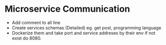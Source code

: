 # Microservice Communication

- Add comment to all line
- Create services schemas (Detailed) eg. get post, programming language 
- Dockerize them and take port and service addreses by their env if not exist do 8080.